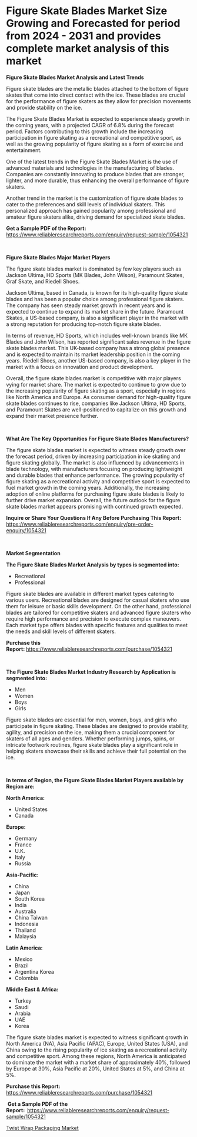 <p><h1>Figure Skate Blades Market Size Growing and Forecasted for period from 2024 - 2031 and provides complete market analysis of this market</h1></p><p><strong>Figure Skate Blades Market Analysis and Latest Trends</strong></p>
<p><p>Figure skate blades are the metallic blades attached to the bottom of figure skates that come into direct contact with the ice. These blades are crucial for the performance of figure skaters as they allow for precision movements and provide stability on the ice.</p><p>The Figure Skate Blades Market is expected to experience steady growth in the coming years, with a projected CAGR of 6.8% during the forecast period. Factors contributing to this growth include the increasing participation in figure skating as a recreational and competitive sport, as well as the growing popularity of figure skating as a form of exercise and entertainment.</p><p>One of the latest trends in the Figure Skate Blades Market is the use of advanced materials and technologies in the manufacturing of blades. Companies are constantly innovating to produce blades that are stronger, lighter, and more durable, thus enhancing the overall performance of figure skaters.</p><p>Another trend in the market is the customization of figure skate blades to cater to the preferences and skill levels of individual skaters. This personalized approach has gained popularity among professional and amateur figure skaters alike, driving demand for specialized skate blades.</p></p>
<p><strong>Get a Sample PDF of the Report:&nbsp;</strong> <a href="https://www.reliableresearchreports.com/enquiry/request-sample/1054321">https://www.reliableresearchreports.com/enquiry/request-sample/1054321</a></p>
<p>&nbsp;</p>
<p><strong>Figure Skate Blades Major Market Players</strong></p>
<p><p>The figure skate blades market is dominated by few key players such as Jackson Ultima, HD Sports (MK Blades, John Wilson), Paramount Skates, Graf Skate, and Riedell Shoes. </p><p>Jackson Ultima, based in Canada, is known for its high-quality figure skate blades and has been a popular choice among professional figure skaters. The company has seen steady market growth in recent years and is expected to continue to expand its market share in the future. Paramount Skates, a US-based company, is also a significant player in the market with a strong reputation for producing top-notch figure skate blades.</p><p>In terms of revenue, HD Sports, which includes well-known brands like MK Blades and John Wilson, has reported significant sales revenue in the figure skate blades market. This UK-based company has a strong global presence and is expected to maintain its market leadership position in the coming years. Riedell Shoes, another US-based company, is also a key player in the market with a focus on innovation and product development.</p><p>Overall, the figure skate blades market is competitive with major players vying for market share. The market is expected to continue to grow due to the increasing popularity of figure skating as a sport, especially in regions like North America and Europe. As consumer demand for high-quality figure skate blades continues to rise, companies like Jackson Ultima, HD Sports, and Paramount Skates are well-positioned to capitalize on this growth and expand their market presence further.</p></p>
<p>&nbsp;</p>
<p><strong>What Are The Key Opportunities For Figure Skate Blades Manufacturers?</strong></p>
<p><p>The figure skate blades market is expected to witness steady growth over the forecast period, driven by increasing participation in ice skating and figure skating globally. The market is also influenced by advancements in blade technology, with manufacturers focusing on producing lightweight and durable blades that enhance performance. The growing popularity of figure skating as a recreational activity and competitive sport is expected to fuel market growth in the coming years. Additionally, the increasing adoption of online platforms for purchasing figure skate blades is likely to further drive market expansion. Overall, the future outlook for the figure skate blades market appears promising with continued growth expected.</p></p>
<p><strong>Inquire or Share Your Questions If Any Before Purchasing This Report:</strong> <a href="https://www.reliableresearchreports.com/enquiry/pre-order-enquiry/1054321">https://www.reliableresearchreports.com/enquiry/pre-order-enquiry/1054321</a></p>
<p>&nbsp;</p>
<p><strong>Market Segmentation</strong></p>
<p><strong>The Figure Skate Blades Market Analysis by types is segmented into:</strong></p>
<p><ul><li>Recreational</li><li>Professional</li></ul></p>
<p><p>Figure skate blades are available in different market types catering to various users. Recreational blades are designed for casual skaters who use them for leisure or basic skills development. On the other hand, professional blades are tailored for competitive skaters and advanced figure skaters who require high performance and precision to execute complex maneuvers. Each market type offers blades with specific features and qualities to meet the needs and skill levels of different skaters.</p></p>
<p><strong>Purchase this Report:&nbsp;</strong><a href="https://www.reliableresearchreports.com/purchase/1054321">https://www.reliableresearchreports.com/purchase/1054321</a></p>
<p>&nbsp;</p>
<p><strong>The Figure Skate Blades Market Industry Research by Application is segmented into:</strong></p>
<p><ul><li>Men</li><li>Women</li><li>Boys</li><li>Girls</li></ul></p>
<p><p>Figure skate blades are essential for men, women, boys, and girls who participate in figure skating. These blades are designed to provide stability, agility, and precision on the ice, making them a crucial component for skaters of all ages and genders. Whether performing jumps, spins, or intricate footwork routines, figure skate blades play a significant role in helping skaters showcase their skills and achieve their full potential on the ice.</p></p>
<p>&nbsp;</p>
<p><strong>In terms of Region, the Figure Skate Blades Market Players available by Region are:</strong></p>
<p>
    <p> <strong> North America: </strong>
        <ul>
            <li>United States</li>
            <li>Canada</li>
        </ul>
        </p> 
    <p> <strong> Europe: </strong>
        <ul>
            <li>Germany</li>
            <li>France</li>
            <li>U.K.</li>
            <li>Italy</li>
            <li>Russia</li>
        </ul>
        </p> 
    <p> <strong> Asia-Pacific: </strong>
        <ul>
            <li>China</li>
            <li>Japan</li>
            <li>South Korea</li>
            <li>India</li>
            <li>Australia</li>
            <li>China Taiwan</li>
            <li>Indonesia</li>
            <li>Thailand</li>
            <li>Malaysia</li>
        </ul>
        </p> 
    <p> <strong> Latin America: </strong>
        <ul>
            <li>Mexico</li>
            <li>Brazil</li>
            <li>Argentina Korea</li>
            <li>Colombia</li>
        </ul>
        </p> 
    <p> <strong> Middle East & Africa: </strong>
        <ul>
            <li>Turkey</li>
            <li>Saudi</li>
            <li>Arabia</li>
            <li>UAE</li>
            <li>Korea</li>
        </ul>
    </p>
    </p>
<p><p>The figure skate blades market is expected to witness significant growth in North America (NA), Asia Pacific (APAC), Europe, United States (USA), and China owing to the rising popularity of ice skating as a recreational activity and competitive sport. Among these regions, North America is anticipated to dominate the market with a market share of approximately 40%, followed by Europe at 30%, Asia Pacific at 20%, United States at 5%, and China at 5%.</p></p>
<p><strong>Purchase this Report: </strong><a href="https://www.reliableresearchreports.com/purchase/1054321">https://www.reliableresearchreports.com/purchase/1054321</a></p>
<p>&nbsp;<strong>Get a Sample PDF of the Report:&nbsp;&nbsp;</strong><a href="https://www.reliableresearchreports.com/enquiry/request-sample/1054321">https://www.reliableresearchreports.com/enquiry/request-sample/1054321</a></p>
<p><strong></strong></p>
<p><p><a href="https://flame-sidecar-702.notion.site/Twist-Wrap-Packaging-Market-Research-Report-The-Key-To-Successful-Business-Strategy-Forecasted-for--0b1a2726d89948f09a5660717de04290">Twist Wrap Packaging Market</a></p></p>